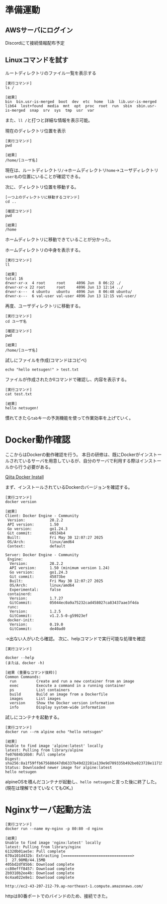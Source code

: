# 準備運動

## AWSサーバにログイン
Discordにて接続情報配布予定

## Linuxコマンドを試す

ルートディレクトリのファイル一覧を表示する
```
[実行コマンド]
ls /

[結果]
bin  bin.usr-is-merged  boot  dev  etc  home  lib  lib.usr-is-merged  lib64  lost+found  media  mnt  opt  proc  root  run  sbin  sbin.usr-is-merged  snap  srv  sys  tmp  usr  var
```
また、`ll /`と打つと詳細な情報を表示可能。

現在のディレクトリ位置を表示

```
[実行コマンド]
pwd

[結果]
/home/[ユーザ名]
```

現在は、ルートディレクトリ`/`→ホームディレクトリ`home`→ユーザディレクトリ`user名`の位置にいることが確認できる。

次に、ディレクトリ位置を移動する。
```
[一つ上のディレクトリに移動するコマンド]
cd ..

[確認コマンド]
pwd

[結果]
/home
```
ホームディレクトリに移動できていることが分かった。

ホームディレクトリの中身を表示する。
```
[実行コマンド]
ll

[結果]
total 16
drwxr-xr-x  4 root     root     4096 Jun  8 06:22 ./
drwxr-xr-x 22 root     root     4096 Jun 13 12:14 ../
drwxr-x---  4 ubuntu   ubuntu   4096 Jun  8 06:48 ubuntu/
drwxr-x---  6 val-user val-user 4096 Jun 13 12:15 val-user/
```

再度、ユーザディレクトリに移動する。

```
[実行コマンド]
cd ユーザ名

[確認コマンド]
pwd

[結果]
/home/[ユーザ名]

```

試しにファイルを作成(コマンドはコピペ)
```
echo "hello netsugen!" > test.txt
```

ファイルが作成されたかllコマンドで確認し、内容を表示する。

```
[実行コマンド]
cat test.txt

[結果]
hello netsugen!
```

慣れてきたら`tab`キーの予測機能を使って作業効率を上げていく。


# Docker動作確認

ここからはDockerの動作確認を行う。
本日の研修は、既にDockerがインストールされているサーバを用意しているが、自分のサーバで利用する際はインストールから行う必要がある。

[Qiita Docker Install](https://qiita.com/haru_yama/items/487b0248a0694962a05d)

まず、インストールされているDockerのバージョンを確認する。

```
[実行コマンド]
docker version

[結果]
Client: Docker Engine - Community
 Version:           28.2.2
 API version:       1.50
 Go version:        go1.24.3
 Git commit:        e6534b4
 Built:             Fri May 30 12:07:27 2025
 OS/Arch:           linux/amd64
 Context:           default

Server: Docker Engine - Community
 Engine:
  Version:          28.2.2
  API version:      1.50 (minimum version 1.24)
  Go version:       go1.24.3
  Git commit:       45873be
  Built:            Fri May 30 12:07:27 2025
  OS/Arch:          linux/amd64
  Experimental:     false
 containerd:
  Version:          1.7.27
  GitCommit:        05044ec0a9a75232cad458027ca83437aae3f4da
 runc:
  Version:          1.2.5
  GitCommit:        v1.2.5-0-g59923ef
 docker-init:
  Version:          0.19.0
  GitCommit:        de40ad0
```
→出ない人がいたら確認。
次に、helpコマンドで実行可能な処理を確認

```
[実行コマンド]

docker --help
(または、docker -h)

[結果 (重要なコマンド抜粋)]
Common Commands:
  run         Create and run a new container from an image
  exec        Execute a command in a running container
  ps          List containers
  build       Build an image from a Dockerfile
  images      List images
  version     Show the Docker version information
  info        Display system-wide information
```

試しにコンテナを起動する。

```
[実行コマンド]
docker run --rm alpine echo "hello netsugen"

[結果]
Unable to find image 'alpine:latest' locally
latest: Pulling from library/alpine
fe07684b16b8: Pull complete 
Digest: sha256:8a1f59ffb675680d47db6337b49d22281a139e9d709335b492be023728e11715
Status: Downloaded newer image for alpine:latest
hello netsugen
```

alpineOSを積んだコンテナが起動し、`hello netsugen`と言った後に終了した。
(現在は理解できていなくてもOK。)



# Nginxサーバ起動方法

```
[実行コマンド]
docker run --name my-nginx -p 80:80 -d nginx

[結果]
Unable to find image 'nginx:latest' locally
latest: Pulling from library/nginx
61320b01ae5e: Pull complete 
670a101d432b: Extracting [===============================>                   ]  27.98MB/44.15MB
405bd2df85b6: Download complete 
cc80efff8457: Download complete 
2b9310b2ee4b: Download complete 
6c4aa022e8e1: Download complete 
```

```
http://ec2-43-207-212-79.ap-northeast-1.compute.amazonaws.com/
```
httpは80番ポートでのバインドのため、接続できた。


